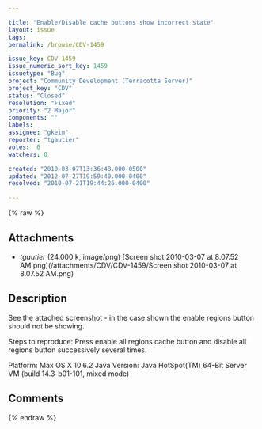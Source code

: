 ```yaml
---

title: "Enable/Disable cache buttons show incorrect state"
layout: issue
tags: 
permalink: /browse/CDV-1459

issue_key: CDV-1459
issue_numeric_sort_key: 1459
issuetype: "Bug"
project: "Community Development (Terracotta Server)"
project_key: "CDV"
status: "Closed"
resolution: "Fixed"
priority: "2 Major"
components: ""
labels: 
assignee: "gkeim"
reporter: "tgautier"
votes:  0
watchers: 0

created: "2010-03-07T13:36:48.000-0500"
updated: "2012-07-27T19:59:40.000-0400"
resolved: "2010-07-21T19:44:26.000-0400"

---
```




{% raw %}


## Attachments
  
* <em>tgautier</em> (24.000 k, image/png) [Screen shot 2010-03-07 at 8.07.52 AM.png](/attachments/CDV/CDV-1459/Screen shot 2010-03-07 at 8.07.52 AM.png)
  



## Description

<div markdown="1" class="description">

See the attached screenshot - in the case shown the enable regions button should not be showing.

Steps to reproduce:  Press enable all regions cache button and disable all regions button successively several times.

Platform: Max OS X 10.6.2
Java Version: Java HotSpot(TM) 64-Bit Server VM (build 14.3-b01-101, mixed mode)


</div>

## Comments



{% endraw %}
